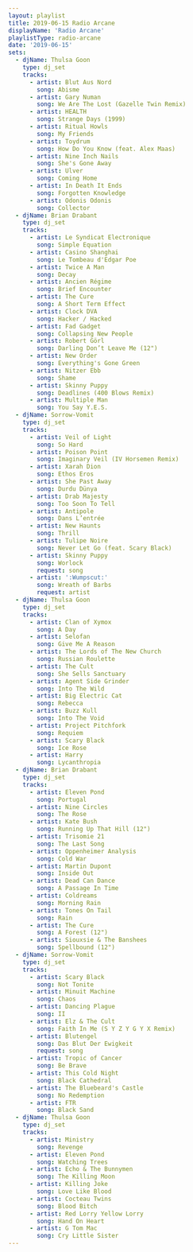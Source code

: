 ```yaml
---
layout: playlist
title: 2019-06-15 Radio Arcane
displayName: 'Radio Arcane'
playlistType: radio-arcane
date: '2019-06-15'
sets:
  - djName: Thulsa Goon
    type: dj_set
    tracks:
      - artist: Blut Aus Nord
        song: Abisme
      - artist: Gary Numan
        song: We Are The Lost (Gazelle Twin Remix)
      - artist: HEALTH
        song: Strange Days (1999)
      - artist: Ritual Howls
        song: My Friends
      - artist: Toydrum
        song: How Do You Know (feat. Alex Maas)
      - artist: Nine Inch Nails
        song: She's Gone Away
      - artist: Ulver
        song: Coming Home
      - artist: In Death It Ends
        song: Forgotten Knowledge
      - artist: Odonis Odonis
        song: Collector
  - djName: Brian Drabant
    type: dj_set
    tracks:
      - artist: Le Syndicat Electronique
        song: Simple Equation
      - artist: Casino Shanghai
        song: Le Tombeau d'Edgar Poe
      - artist: Twice A Man
        song: Decay
      - artist: Ancien Régime
        song: Brief Encounter
      - artist: The Cure
        song: A Short Term Effect
      - artist: Clock DVA
        song: Hacker / Hacked
      - artist: Fad Gadget
        song: Collapsing New People
      - artist: Robert Görl
        song: Darling Don’t Leave Me (12")
      - artist: New Order
        song: Everything's Gone Green
      - artist: Nitzer Ebb
        song: Shame
      - artist: Skinny Puppy
        song: Deadlines (400 Blows Remix)
      - artist: Multiple Man
        song: You Say Y.E.S.
  - djName: Sorrow-Vomit
    type: dj_set
    tracks:
      - artist: Veil of Light
        song: So Hard
      - artist: Poison Point
        song: Imaginary Veil (IV Horsemen Remix)
      - artist: Xarah Dion
        song: Ethos Eros
      - artist: She Past Away
        song: Durdu Dünya
      - artist: Drab Majesty
        song: Too Soon To Tell
      - artist: Antipole
        song: Dans L’entrée
      - artist: New Haunts
        song: Thrill
      - artist: Tulipe Noire
        song: Never Let Go (feat. Scary Black)
      - artist: Skinny Puppy
        song: Worlock
        request: song
      - artist: ':Wumpscut:'
        song: Wreath of Barbs
        request: artist
  - djName: Thulsa Goon
    type: dj_set
    tracks:
      - artist: Clan of Xymox
        song: A Day
      - artist: Selofan
        song: Give Me A Reason
      - artist: The Lords of The New Church
        song: Russian Roulette
      - artist: The Cult
        song: She Sells Sanctuary
      - artist: Agent Side Grinder
        song: Into The Wild
      - artist: Big Electric Cat
        song: Rebecca
      - artist: Buzz Kull
        song: Into The Void
      - artist: Project Pitchfork
        song: Requiem
      - artist: Scary Black
        song: Ice Rose
      - artist: Harry
        song: Lycanthropia
  - djName: Brian Drabant
    type: dj_set
    tracks:
      - artist: Eleven Pond
        song: Portugal
      - artist: Nine Circles
        song: The Rose
      - artist: Kate Bush
        song: Running Up That Hill (12")
      - artist: Trisomie 21
        song: The Last Song
      - artist: Oppenheimer Analysis
        song: Cold War
      - artist: Martin Dupont
        song: Inside Out
      - artist: Dead Can Dance
        song: A Passage In Time
      - artist: Coldreams
        song: Morning Rain
      - artist: Tones On Tail
        song: Rain
      - artist: The Cure
        song: A Forest (12")
      - artist: Siouxsie & The Banshees
        song: Spellbound (12")
  - djName: Sorrow-Vomit
    type: dj_set
    tracks:
      - artist: Scary Black
        song: Not Tonite
      - artist: Minuit Machine
        song: Chaos
      - artist: Dancing Plague
        song: II
      - artist: Elz & The Cult
        song: Faith In Me (S Y Z Y G Y X Remix)
      - artist: Blutengel
        song: Das Blut Der Ewigkeit
        request: song
      - artist: Tropic of Cancer
        song: Be Brave
      - artist: This Cold Night
        song: Black Cathedral
      - artist: The Bluebeard's Castle
        song: No Redemption
      - artist: FTR
        song: Black Sand
  - djName: Thulsa Goon
    type: dj_set
    tracks:
      - artist: Ministry
        song: Revenge
      - artist: Eleven Pond
        song: Watching Trees
      - artist: Echo & The Bunnymen
        song: The Killing Moon
      - artist: Killing Joke
        song: Love Like Blood
      - artist: Cocteau Twins
        song: Blood Bitch
      - artist: Red Lorry Yellow Lorry
        song: Hand On Heart
      - artist: G Tom Mac
        song: Cry Little Sister
---
```

